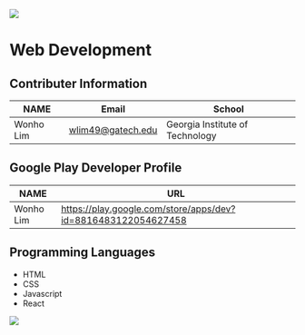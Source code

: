![](https://placehold.it/950x90/0000FF/fff?text=Welcome!)
# Web Development

## Contributer Information
<!-- Tables -->
| NAME      | Email                |School                           |
| --------- | -------------------- |---------------------------------|
| Wonho Lim | wlim49@gatech.edu    | Georgia Institute of Technology |

## Google Play Developer Profile
| NAME      | URL                                                           |       
| --------- | --------------------------------------------------------------|
| Wonho Lim | https://play.google.com/store/apps/dev?id=8816483122054627458 |

## Programming Languages
* HTML
* CSS
* Javascript
* React

![](https://upload.wikimedia.org/wikipedia/commons/3/3b/Internet_et_ses_applications.png)
